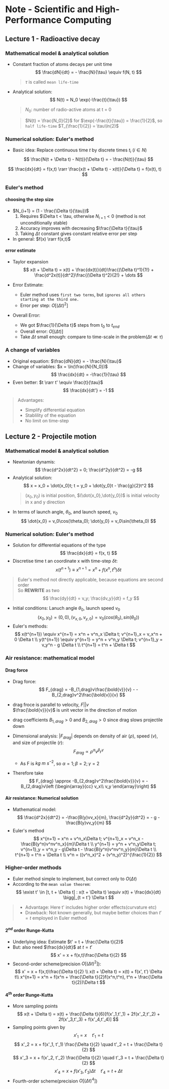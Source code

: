 # Note - Scientific and High-Performance Computing

## Lecture 1 - Radioactive decay

### Mathematical model & analytical solution

- Constant fraction of atoms decays per unit time
    $$
    \frac{dN}{dt} = - \frac{N}{\tau} \equiv f(N, t)
    $$
    > $\tau$ is called `mean life-time`  

- Analytical solution: 
    $$
        N(t) = N_0 \exp(-\frac{t}{\tau})
    $$

    > $N_0$: number of radio-active atoms at t = 0  

    > $N(t) = \frac{N_0}{2}$ for $\exp(-\frac{t}{\tau}) = \frac{1}{2}$, so `half life-time` $T_{\frac{1}{2}} = \tau\ln(2)$

### Numerical solution: Euler's method

- Basic idea: Replace continuous time $t$ by discrete times $t_i$ ($i \in N$)
    $$
        \frac{N(t + \Delta t) - N(t)}{\Delta t} = - \frac{N(t)}{\tau}
    $$

$$
    \frac{dx}{dt} = f(x,t) \rarr \frac{x(t + \Delta t) - x(t)}{\Delta t} = f(x(t), t)
$$

### Euler's method

#### choosing the step size

- $N_{i+1} = (1 - \frac{\Delta t}{\tau})$
  1. Requires $\Delta t < \tau, otherwise $N_{i+1} < 0$ (method is not unconditionally stable)
  2. Accuracy improves with decreasing $\frac{\Delta t}{\tau}$
  3. Taking $\Delta t$ constant gives constant relative error per step
- In general: $f(x) \rarr f(x,t)$

#### error estimate

- Taylor expansion
    $$
        x(t + \Delta t) = x(t) + \frac{dx(t)}{dt}\frac{(\Delta t)^1}{1!} + \frac{d^2x(t)}{dt^2}\frac{(\Delta t)^2}{2!} + \dots
    $$

- Error Estimate:
  - Euler method uses `first two terms`, but `ignores all others starting at the third one.`
  - Error per step: $O[(\Delta t)^2]$
- Overall Error:
  - We got $\frac{1}{\Delta t}$ steps from $t_0$ to $t_{end}$
  - Overall error: $O[(\Delta t)]$
  - Take $\Delta t$ small enough: compare to time-scale in the problem($\Delta t \ll \tau$)

### A change of variables

- Original equation: $\frac{dN}{dt} = - \frac{N}{\tau}$
- Change of variables: $x = \ln(\frac{N}{N_0})$
  $$
    \frac{dx}{dt} = -\frac{1}{\tau}
  $$
- Even better: $t \rarr t' \equiv \frac{t}{\tau}$
  $$
    \frac{dx}{dt'} = -1
  $$

> Advantages:
> - Simplify differential equation
> - Stablility of the equation
> - No limit on time-step

## Lecture 2 - Projectile motion

### Mathematical model & analytical solution

- Newtonian dynamis:
  $$
    \frac{d^2x}{dt^2} = 0; \frac{d^2y}{dt^2} = -g
  $$
- Analytical solution:
  $$
    x = x_0 + \dot{x_0}t; t = y_0 + \dot{y_0}t - \frac{g}{2}t^2
  $$
  >  $(x_0, y_0)$ is initial position, $(\dot{x_0},\dot{y_0})$ is initial velocity in x and y direction
- In terms of launch angle, $\theta_0$, and launch speed, $v_0$
  $$
    \dot{x_0} = v_0\cos(\theta_0); \dot{y_0} = v_0\sin(\theta_0)
  $$

### Numerical solution: Euler's method

- Solution for differential equations of the type
  $$
    \frac{dx}{dt} = f(x, t)
  $$
- Discretise time t an coordinate x with time-step $\delta t$:
  $$
    x(t^{n+1}) \equiv x^{n+1} = x^n + f(x^n, t^n)\delta t
  $$

> Euler's method not directly applicable, because equations are second order  
> So **REWRITE** as two
> $$
>   \frac{dy}{dt} = v_y; \frac{dv_y}{dt} = f_y
> $$

- Initial conditions: Lanuch angle $\theta_0$, launch speed $v_0$
  $$
    (x_0, y_0) = (0,0), (v_{x,0}, v_{y,0}) = v_0(cos(\theta_0), sin(\theta_0))
  $$
- Euler's methods:
  $$
    x(t^{n+1}) \equiv x^{n+1} = x^n + v^n_x \Delta t; v^{n+1}_x = v_x^n + 0 \Delta t  \\
    y(t^{n+1}) \equiv y^{n+1} = y^n + v^n_y \Delta t; v^{n+1}_y = v_y^n - g \Delta t  \\
    t^{n+1} = t^n + \Delta t
  $$

### Air resistance: mathematical model

#### Drag force

- Drag force:
  $$
    F_{drag} = -B_{1,drag}v\frac{\bold{v}}{v} - -B_{2,drag}v^2\frac{\bold{v}}{v}
  $$
- drag froce is parallel to velocity, $F || v$  
  $\frac{\bold{v}}{v}$ is unit vector in the direction of motion
- drag coefficients $B_{1,drag} > 0$ and $B_{2,drag} > 0$ since drag slows projectile down

- Dimensional analysis: $|F_{drag}|$ depends on density of air $(\rho)$, speed $(v)$, and size of projectile $(r)$: 
  $$F_{drag} \propto \rho^\alpha v^\beta r^\gamma$$
  - As F is $kg\ m\ s^{-2}$, so $\alpha = 1;\beta = 2; \gamma = 2$
- Therefore take
  $$
    F_{drag} \approx -B_{2,drag}v^2\frac{\bold{v}}{v} = -B_{2,drag}v\left
    (\begin{array}{cc} 
    v_x\\ 
    v_y
    \end{array}\right)
  $$

#### Air resistance: Numerical solution

- Mathematical model:
  $$
    \frac{d^2x}{dt^2} = -\frac{B(y)vv_x}{m}, \frac{d^2y}{dt^2} = - g -\frac{B(y)vv_y}{m}
  $$
- Euler's method
  $$
    x^{n+1} = x^n + v^n_x\Delta t; v^{n+1}_x = v^n_x - \frac{B(y^n)v^nv^n_x}{m}\Delta t \\
    y^{n+1} = y^n + v^n_y\Delta t; v^{n+1}_y = v^n_y - g\Delta t - \frac{B(y^n)v^nv^n_y}{m}\Delta t \\
    t^{n+1} = t^n + \Delta t \\
    v^n = ((v^n_x)^2 + (v^n_y)^2)^{\frac{1}{2}}
  $$

### Higher-order methods

- Euler method simple to implement, but correct only to $O(\Delta t)$
- According to the `mean value theorem`:
  $$
    \exist t' \in [t, t + \Delta t] : x(t + \Delta t) \equiv x(t) + \frac{dx}{dt} \bigg|_{t = t'} \Delta t
  $$

> - Advantage: Here t' includes higher order effects(curvature etc)
> - Drawback: Not known generally, but maybe better choices than $t' = t$ employed in Euler method

#### $2^{nd}$ order Runge-Kutta

- Underlying idea: Estimate $t' = t + \frac{\Delta t}{2}$
- But: also need $\frac{dx}{dt}$ at $t = t'$
  $$
    x' = x + f(x,t)\frac{\Delta t}{2}
  $$
- Second-order scheme(precision $O[(\Delta t)^2]$):
  $$
    x' = x + f(x,t)\frac{\Delta t}{2} \\
    x(t + \Delta t) = x(t) + f(x', t') \Delta t\\ 
    x^{n+1} = x^n + f(x^n + \frac{\Delta t}{2}f(x^n,t^n), t^n + \frac{\Delta t}{2})\Delta t
  $$

#### $4^{th}$ order Runge-Kutta

- More sampling points
  $$
    x(t + \Delta t) = x(t) + \frac{\Delta t}{6}[f(x'_1,t'_1) + 2f(x'_2,t'_2) + 2f(x'_3,t'_3) + f(x'_4,t'_4)]
  $$
- Sampling points given by
    $$
    x'_1 = x \quad t'_1 = t
    $$
    $$
    x'_2 = x + f(x'_1, t'_1) \frac{\Delta t}{2} \quad t'_2 = t + \frac{\Delta t}{2}
    $$
    $$
    x'_3 = x + f(x'_2, t'_2) \frac{\Delta t}{2} \quad t'_3 = t + \frac{\Delta t}{2}
    $$
    $$
    x'_4 = x + f(x'_3, t'_3) \Delta t \quad t'_4 = t + \Delta t
    $$
- Fourth-order scheme(precision $O[(\Delta t)^4]$)

